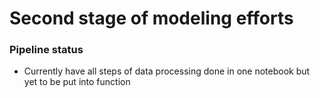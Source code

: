 # Second stage of modeling efforts

### Pipeline status
* Currently have all steps of data processing done in one notebook but yet to be put into function
